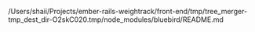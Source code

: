 /Users/shaii/Projects/ember-rails-weightrack/front-end/tmp/tree_merger-tmp_dest_dir-O2skC020.tmp/node_modules/bluebird/README.md